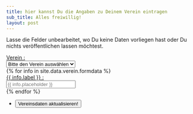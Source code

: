 ```yaml
---
title: hier kannst Du die Angaben zu Deinem Verein eintragen
sub_title: Alles freiwillig!
layout: post
---
```


Lasse die Felder unbearbeitet, wo Du keine Daten vorliegen hast oder Du nichts veröffentlichen lassen möchtest. 


<form method="post" action="./cgi-bin/vereins-input.pl">
	<div class="row gtr-50 gtr-uniform">
		<div class="col-4 col-12-mobilep">
			<a style="width:300px;text-align:start;" href="javascript:void(0)" class="button">Verein :</a>
		</div>
		<div class="col-8 col-12-mobilep">	
			<select name="verein" id="verein">
				<option value="" disabled selected>Bitte den Verein auswählen</option>
				{% for verein in site.data.verein.vereinlist %}
					<option value="{{ verein.key }}">{{ verein.name }}</option>
				{% endfor %}
			</select>
		<div>					
		{% for info in site.data.verein.formdata %}
			<div class="col-4 col-12-mobilep">
				<a style="width:300px;text-align:start;" href="javascript:void(0)" class="button">{{ info.label }} :</a>
			</div>
			<div class="col-8 col-12-mobilep">
				<input type="text" name="{{ info.key }}" id="{{ info.key }}" value="" placeholder="{{ info.placeholder }}" />
			</div>
		{% endfor %}
		<br>
		<div class="col-12">
			<ul class="actions special">
				<li><input type="submit" value="Vereinsdaten aktualisieren!" /></li>
			</ul>
		</div>
	</div>
</form>
